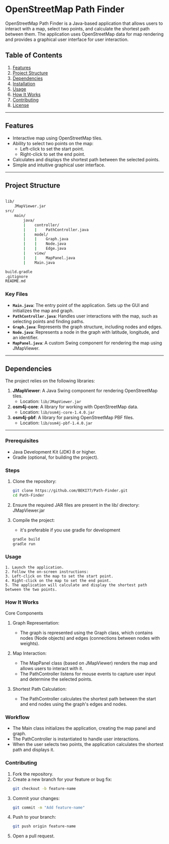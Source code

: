 # OpenStreetMap Path Finder

OpenStreetMap Path Finder is a Java-based application that allows users to interact with a map, select two points, and calculate the shortest path between them. The application uses OpenStreetMap data for map rendering and provides a graphical user interface for user interaction.

## Table of Contents

1. [Features](#features)
2. [Project Structure](#project-structure)
3. [Dependencies](#dependencies)
4. [Installation](#installation)
5. [Usage](#usage)
6. [How It Works](#how-it-works)
7. [Contributing](#contributing)
8. [License](#license)

---

## Features

- Interactive map using OpenStreetMap tiles.
- Ability to select two points on the map:
  - Left-click to set the start point.
  - Right-click to set the end point.
- Calculates and displays the shortest path between the selected points.
- Simple and intuitive graphical user interface.

---

## Project Structure

```bash

lib/
    JMapViewer.jar
src/
    main/
        java/
        |    controller/
        |    |    PathController.java
        |    model/
        |    |    Graph.java
        |    |    Node.java
        |    |    Edge.java
        |    view/
        |    |    MapPanel.java
        |    Main.java

build.gradle
.gitignore
README.md
```

### Key Files

- **`Main.java`**: The entry point of the application. Sets up the GUI and initializes the map and graph.
- **`PathController.java`**: Handles user interactions with the map, such as selecting points and finding paths.
- **`Graph.java`**: Represents the graph structure, including nodes and edges.
- **`Node.java`**: Represents a node in the graph with latitude, longitude, and an identifier.
- **`MapPanel.java`**: A custom Swing component for rendering the map using JMapViewer.

---

## Dependencies

The project relies on the following libraries:

1. **JMapViewer**: A Java Swing component for rendering OpenStreetMap tiles.
   - Location: `lib/JMapViewer.jar`
2. **osm4j-core**: A library for working with OpenStreetMap data.
   - Location: `lib/osm4j-core-1.4.0.jar`
3. **osm4j-pbf**: A library for parsing OpenStreetMap PBF files.
   - Location: `lib/osm4j-pbf-1.4.0.jar`

---

### Prerequisites

- Java Development Kit (JDK) 8 or higher.
- Gradle (optional, for building the project).

### Steps

1. Clone the repository:
   ```bash
   git clone https://github.com/BEKI77/Path-Finder.git
   cd Path-Finder
   ```
2. Ensure the required JAR files are present in the lib/ directory:
   JMapViewer.jar

3. Compile the project:

   - it's preferable if you use gradle for development

   ```bash
   gradle build
   gradle run

   ```

### Usage

    1. Launch the application.
    2. Follow the on-screen instructions:
    3. Left-click on the map to set the start point.
    4. Right-click on the map to set the end point.
    5. The application will calculate and display the shortest path between the two points.

### How It Works

Core Components

1. Graph Representation:

   - The graph is represented using the Graph class, which contains nodes (Node objects) and edges (connections between nodes with weights).

2. Map Interaction:

   - The MapPanel class (based on JMapViewer) renders the map and allows users to interact with it.
   - The PathController listens for mouse events to capture user input and determine the selected points.

3. Shortest Path Calculation:

   - The PathController calculates the shortest path between the start and end nodes using the graph's edges and nodes.

### Workflow

- The Main class initializes the application, creating the map panel and graph.
- The PathController is instantiated to handle user interactions.
- When the user selects two points, the application calculates the shortest path and displays it.

### Contributing

1. Fork the repository.
2. Create a new branch for your feature or bug fix:
   ```bash
   git checkout -b feature-name
   ```
3. Commit your changes:
   ```bash
   git commit -m "Add feature-name"
   ```
4. Push to your branch:
   ```bash
   git push origin feature-name
   ```
5. Open a pull request.
